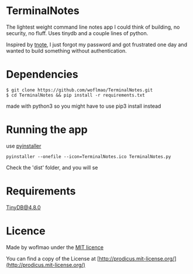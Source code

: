 # TerminalNotes

The lightest weight command line notes app I could think of building, no security, no fluff. Uses tinydb and a couple lines of python.

Inspired by [tnote](https://github.com/tasdikrahman/tnote/tree/master), I just forgot my password and got frustrated one day and wanted to build something without authentication.

# Dependencies

``` 
$ git clone https://github.com/woflmao/TerminalNotes.git
$ cd TerminalNotes && pip install -r requirements.txt
```

made with python3 so you might have to use pip3 install instead

# Running the app

use [pyinstaller](https://pyinstaller.org/en/stable/installation.html)

```
pyinstaller --onefile --icon=TerminalNotes.ico TerminalNotes.py
```

Check the 'dist' folder, and you will se 

# Requirements

TinyDB@4.8.0


# Licence

Made by woflmao under the [MIT licence](https://prodicus.mit-license.org/)

You can find a copy of the License at [http://prodicus.mit-license.org/](http://prodicus.mit-license.org/)
